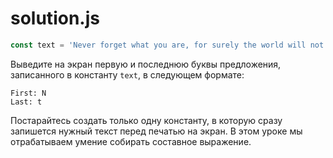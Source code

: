 # solution.js

```javascript
const text = 'Never forget what you are, for surely the world will not';
```

Выведите на экран первую и последнюю буквы предложения, записанного в константу `text`, в следующем формате:

```
First: N
Last: t
```

Постарайтесь создать только одну константу, в которую сразу запишется нужный текст перед печатью на экран. В этом уроке мы отрабатываем умение собирать составное выражение.
